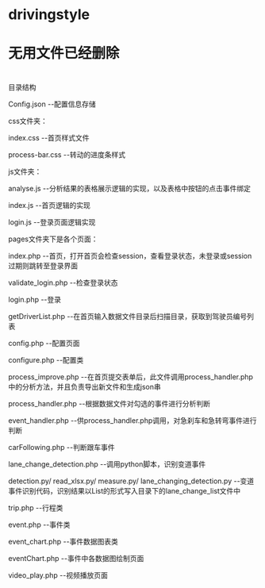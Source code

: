 # drivingstyle
# 无用文件已经删除
#
目录结构

Config.json   --配置信息存储

css文件夹：

  index.css   --首页样式文件

  process-bar.css   --转动的进度条样式
  
js文件夹：

  analyse.js    --分析结果的表格展示逻辑的实现，以及表格中按钮的点击事件绑定
  
  index.js    --首页逻辑的实现
  
  login.js    --登录页面逻辑实现
  
pages文件夹下是各个页面：

  index.php   --首页，打开首页会检查session，查看登录状态，未登录或session过期则跳转至登录界面
  
  validate_login.php    --检查登录状态
  
  login.php   --登录
  
  getDriverList.php   --在首页输入数据文件目录后扫描目录，获取到驾驶员编号列表
  
  config.php    --配置页面
  
  configure.php   --配置类
  
  process_improve.php   --在首页提交表单后，此文件调用process_handler.php中的分析方法，并且负责导出新文件和生成json串
  
  process_handler.php   --根据数据文件对勾选的事件进行分析判断
  
  event_handler.php   --供process_handler.php调用，对急刹车和急转弯事件进行判断
  
  carFollowing.php    --判断跟车事件
  
  lane_change_detection.php   --调用python脚本，识别变道事件
  
  detection.py/ read_xlsx.py/ measure.py/ lane_changing_detection.py
      --变道事件识别代码，识别结果以List的形式写入目录下的lane_change_list文件中
  
  trip.php    --行程类
  
  event.php   --事件类
  
  event_chart.php   --事件数据图表类
  
  eventChart.php    --事件中各数据图绘制页面
  
  video_play.php    --视频播放页面
